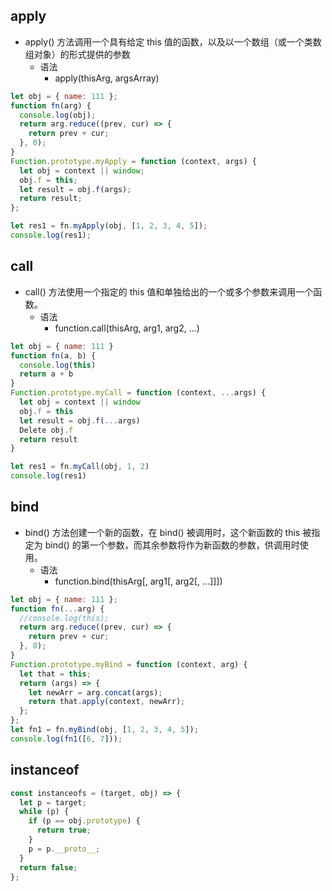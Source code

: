 ## apply

- apply() 方法调用一个具有给定 this 值的函数，以及以一个数组（或一个类数组对象）的形式提供的参数
  - 语法
    - apply(thisArg, argsArray)

```js
let obj = { name: 111 };
function fn(arg) {
  console.log(obj);
  return arg.reduce((prev, cur) => {
    return prev + cur;
  }, 0);
}
Function.prototype.myApply = function (context, args) {
  let obj = context || window;
  obj.f = this;
  let result = obj.f(args);
  return result;
};

let res1 = fn.myApply(obj, [1, 2, 3, 4, 5]);
console.log(res1);
```

## call

- call() 方法使用一个指定的 this 值和单独给出的一个或多个参数来调用一个函数。
  - 语法
    - function.call(thisArg, arg1, arg2, ...)

```js
let obj = { name: 111 }
function fn(a, b) {
  console.log(this)
  return a + b
}
Function.prototype.myCall = function (context, ...args) {
  let obj = context || window
  obj.f = this
  let result = obj.f(...args)
  Delete obj.f
  return result
}

let res1 = fn.myCall(obj, 1, 2)
console.log(res1)
```

## bind

- bind() 方法创建一个新的函数，在 bind() 被调用时，这个新函数的 this 被指定为 bind() 的第一个参数，而其余参数将作为新函数的参数，供调用时使用。
  - 语法
    - function.bind(thisArg[, arg1[, arg2[, ...]]])

```js
let obj = { name: 111 };
function fn(...arg) {
  //console.log(this);
  return arg.reduce((prev, cur) => {
    return prev + cur;
  }, 0);
}
Function.prototype.myBind = function (context, arg) {
  let that = this;
  return (args) => {
    let newArr = arg.concat(args);
    return that.apply(context, newArr);
  };
};
let fn1 = fn.myBind(obj, [1, 2, 3, 4, 5]);
console.log(fn1([6, 7]));
```

## instanceof

```js
const instanceofs = (target, obj) => {
  let p = target;
  while (p) {
    if (p == obj.prototype) {
      return true;
    }
    p = p.__proto__;
  }
  return false;
};
```
